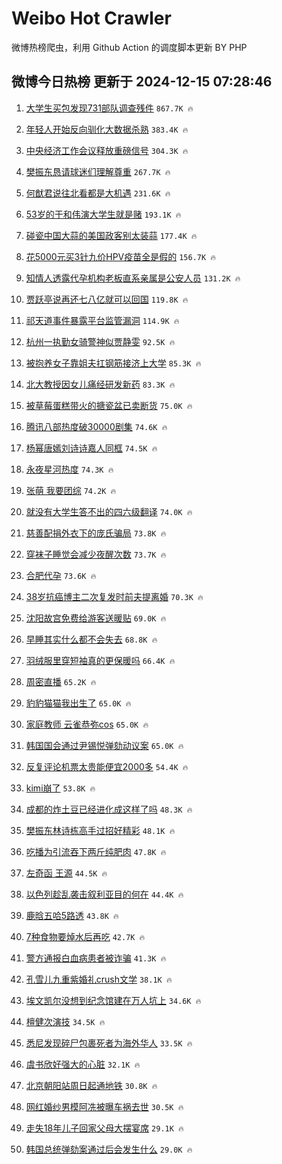 # Weibo Hot Crawler 



微博热榜爬虫，利用 Github Action 的调度脚本更新 BY PHP 


## 微博今日热榜 更新于 2024-12-15 07:28:46 
1. [大学生买包发现731部队调查残件](https://s.weibo.com/weibo?q=%23%E5%A4%A7%E5%AD%A6%E7%94%9F%E4%B9%B0%E5%8C%85%E5%8F%91%E7%8E%B0731%E9%83%A8%E9%98%9F%E8%B0%83%E6%9F%A5%E6%AE%8B%E4%BB%B6%23&t=31&band_rank=1&Refer=top) `867.7K 🔥` 

1. [年轻人开始反向驯化大数据杀熟](https://s.weibo.com/weibo?q=%23%E5%B9%B4%E8%BD%BB%E4%BA%BA%E5%BC%80%E5%A7%8B%E5%8F%8D%E5%90%91%E9%A9%AF%E5%8C%96%E5%A4%A7%E6%95%B0%E6%8D%AE%E6%9D%80%E7%86%9F%23&t=31&band_rank=2&Refer=top) `383.4K 🔥` 

1. [中央经济工作会议释放重磅信号](https://s.weibo.com/weibo?q=%23%E4%B8%AD%E5%A4%AE%E7%BB%8F%E6%B5%8E%E5%B7%A5%E4%BD%9C%E4%BC%9A%E8%AE%AE%E9%87%8A%E6%94%BE%E9%87%8D%E7%A3%85%E4%BF%A1%E5%8F%B7%23&t=31&band_rank=3&Refer=top) `304.3K 🔥` 

1. [樊振东恳请球迷们理解尊重](https://s.weibo.com/weibo?q=%E6%A8%8A%E6%8C%AF%E4%B8%9C%E6%81%B3%E8%AF%B7%E7%90%83%E8%BF%B7%E4%BB%AC%E7%90%86%E8%A7%A3%E5%B0%8A%E9%87%8D&t=31&band_rank=4&Refer=top) `267.7K 🔥` 

1. [何猷君说往北看都是大机遇](https://s.weibo.com/weibo?q=%23%E4%BD%95%E7%8C%B7%E5%90%9B%E8%AF%B4%E5%BE%80%E5%8C%97%E7%9C%8B%E9%83%BD%E6%98%AF%E5%A4%A7%E6%9C%BA%E9%81%87%23&t=31&band_rank=5&Refer=top) `231.6K 🔥` 

1. [53岁的于和伟演大学生就是赌](https://s.weibo.com/weibo?q=%2353%E5%B2%81%E7%9A%84%E4%BA%8E%E5%92%8C%E4%BC%9F%E6%BC%94%E5%A4%A7%E5%AD%A6%E7%94%9F%E5%B0%B1%E6%98%AF%E8%B5%8C%23&t=31&band_rank=6&Refer=top) `193.1K 🔥` 

1. [碰瓷中国大蒜的美国政客别太装蒜](https://s.weibo.com/weibo?q=%23%E7%A2%B0%E7%93%B7%E4%B8%AD%E5%9B%BD%E5%A4%A7%E8%92%9C%E7%9A%84%E7%BE%8E%E5%9B%BD%E6%94%BF%E5%AE%A2%E5%88%AB%E5%A4%AA%E8%A3%85%E8%92%9C%23&t=31&band_rank=7&Refer=top) `177.4K 🔥` 

1. [花5000元买3针九价HPV疫苗全是假的](https://s.weibo.com/weibo?q=%23%E8%8A%B15000%E5%85%83%E4%B9%B03%E9%92%88%E4%B9%9D%E4%BB%B7HPV%E7%96%AB%E8%8B%97%E5%85%A8%E6%98%AF%E5%81%87%E7%9A%84%23&t=31&band_rank=8&Refer=top) `156.7K 🔥` 

1. [知情人透露代孕机构老板直系亲属是公安人员](https://s.weibo.com/weibo?q=%23%E7%9F%A5%E6%83%85%E4%BA%BA%E9%80%8F%E9%9C%B2%E4%BB%A3%E5%AD%95%E6%9C%BA%E6%9E%84%E8%80%81%E6%9D%BF%E7%9B%B4%E7%B3%BB%E4%BA%B2%E5%B1%9E%E6%98%AF%E5%85%AC%E5%AE%89%E4%BA%BA%E5%91%98%23&t=31&band_rank=9&Refer=top) `131.2K 🔥` 

1. [贾跃亭说再还七八亿就可以回国](https://s.weibo.com/weibo?q=%23%E8%B4%BE%E8%B7%83%E4%BA%AD%E8%AF%B4%E5%86%8D%E8%BF%98%E4%B8%83%E5%85%AB%E4%BA%BF%E5%B0%B1%E5%8F%AF%E4%BB%A5%E5%9B%9E%E5%9B%BD%23&t=31&band_rank=10&Refer=top) `119.8K 🔥` 

1. [祁天道事件暴露平台监管漏洞](https://s.weibo.com/weibo?q=%23%E7%A5%81%E5%A4%A9%E9%81%93%E4%BA%8B%E4%BB%B6%E6%9A%B4%E9%9C%B2%E5%B9%B3%E5%8F%B0%E7%9B%91%E7%AE%A1%E6%BC%8F%E6%B4%9E%23&t=31&band_rank=11&Refer=top) `114.9K 🔥` 

1. [杭州一执勤女骑警神似贾静雯](https://s.weibo.com/weibo?q=%23%E6%9D%AD%E5%B7%9E%E4%B8%80%E6%89%A7%E5%8B%A4%E5%A5%B3%E9%AA%91%E8%AD%A6%E7%A5%9E%E4%BC%BC%E8%B4%BE%E9%9D%99%E9%9B%AF%23&t=31&band_rank=12&Refer=top) `92.5K 🔥` 

1. [被抱养女子靠姐夫扛钢筋接济上大学](https://s.weibo.com/weibo?q=%23%E8%A2%AB%E6%8A%B1%E5%85%BB%E5%A5%B3%E5%AD%90%E9%9D%A0%E5%A7%90%E5%A4%AB%E6%89%9B%E9%92%A2%E7%AD%8B%E6%8E%A5%E6%B5%8E%E4%B8%8A%E5%A4%A7%E5%AD%A6%23&t=31&band_rank=13&Refer=top) `85.3K 🔥` 

1. [北大教授因女儿痛经研发新药](https://s.weibo.com/weibo?q=%23%E5%8C%97%E5%A4%A7%E6%95%99%E6%8E%88%E5%9B%A0%E5%A5%B3%E5%84%BF%E7%97%9B%E7%BB%8F%E7%A0%94%E5%8F%91%E6%96%B0%E8%8D%AF%23&t=31&band_rank=14&Refer=top) `83.3K 🔥` 

1. [被草莓蛋糕带火的搪瓷盆已卖断货](https://s.weibo.com/weibo?q=%23%E8%A2%AB%E8%8D%89%E8%8E%93%E8%9B%8B%E7%B3%95%E5%B8%A6%E7%81%AB%E7%9A%84%E6%90%AA%E7%93%B7%E7%9B%86%E5%B7%B2%E5%8D%96%E6%96%AD%E8%B4%A7%23&t=31&band_rank=15&Refer=top) `75.0K 🔥` 

1. [腾讯八部热度破30000剧集](https://s.weibo.com/weibo?q=%23%E8%85%BE%E8%AE%AF%E5%85%AB%E9%83%A8%E7%83%AD%E5%BA%A6%E7%A0%B430000%E5%89%A7%E9%9B%86%23&t=31&band_rank=16&Refer=top) `74.6K 🔥` 

1. [杨幂唐嫣刘诗诗嘉人同框](https://s.weibo.com/weibo?q=%23%E6%9D%A8%E5%B9%82%E5%94%90%E5%AB%A3%E5%88%98%E8%AF%97%E8%AF%97%E5%98%89%E4%BA%BA%E5%90%8C%E6%A1%86%23&t=31&band_rank=17&Refer=top) `74.5K 🔥` 

1. [永夜星河热度](https://s.weibo.com/weibo?q=%23%E6%B0%B8%E5%A4%9C%E6%98%9F%E6%B2%B3%E7%83%AD%E5%BA%A6%23&t=31&band_rank=18&Refer=top) `74.3K 🔥` 

1. [张萌 我要团综](https://s.weibo.com/weibo?q=%E5%BC%A0%E8%90%8C%20%E6%88%91%E8%A6%81%E5%9B%A2%E7%BB%BC&t=31&band_rank=19&Refer=top) `74.2K 🔥` 

1. [就没有大学生答不出的四六级翻译](https://s.weibo.com/weibo?q=%E5%B0%B1%E6%B2%A1%E6%9C%89%E5%A4%A7%E5%AD%A6%E7%94%9F%E7%AD%94%E4%B8%8D%E5%87%BA%E7%9A%84%E5%9B%9B%E5%85%AD%E7%BA%A7%E7%BF%BB%E8%AF%91&t=31&band_rank=20&Refer=top) `74.0K 🔥` 

1. [慈善配捐外衣下的庞氏骗局](https://s.weibo.com/weibo?q=%23%E6%85%88%E5%96%84%E9%85%8D%E6%8D%90%E5%A4%96%E8%A1%A3%E4%B8%8B%E7%9A%84%E5%BA%9E%E6%B0%8F%E9%AA%97%E5%B1%80%23&t=31&band_rank=21&Refer=top) `73.8K 🔥` 

1. [穿袜子睡觉会减少夜醒次数](https://s.weibo.com/weibo?q=%23%E7%A9%BF%E8%A2%9C%E5%AD%90%E7%9D%A1%E8%A7%89%E4%BC%9A%E5%87%8F%E5%B0%91%E5%A4%9C%E9%86%92%E6%AC%A1%E6%95%B0%23&t=31&band_rank=22&Refer=top) `73.7K 🔥` 

1. [合肥代孕](https://s.weibo.com/weibo?q=%23%E5%90%88%E8%82%A5%E4%BB%A3%E5%AD%95%23&t=31&band_rank=23&Refer=top) `73.6K 🔥` 

1. [38岁抗癌博主二次复发时前夫提离婚](https://s.weibo.com/weibo?q=%2338%E5%B2%81%E6%8A%97%E7%99%8C%E5%8D%9A%E4%B8%BB%E4%BA%8C%E6%AC%A1%E5%A4%8D%E5%8F%91%E6%97%B6%E5%89%8D%E5%A4%AB%E6%8F%90%E7%A6%BB%E5%A9%9A%23&t=31&band_rank=24&Refer=top) `70.3K 🔥` 

1. [沈阳故宫免费给游客送暖贴](https://s.weibo.com/weibo?q=%23%E6%B2%88%E9%98%B3%E6%95%85%E5%AE%AB%E5%85%8D%E8%B4%B9%E7%BB%99%E6%B8%B8%E5%AE%A2%E9%80%81%E6%9A%96%E8%B4%B4%23&t=31&band_rank=25&Refer=top) `69.0K 🔥` 

1. [早睡其实什么都不会失去](https://s.weibo.com/weibo?q=%23%E6%97%A9%E7%9D%A1%E5%85%B6%E5%AE%9E%E4%BB%80%E4%B9%88%E9%83%BD%E4%B8%8D%E4%BC%9A%E5%A4%B1%E5%8E%BB%23&t=31&band_rank=26&Refer=top) `68.8K 🔥` 

1. [羽绒服里穿短袖真的更保暖吗](https://s.weibo.com/weibo?q=%23%E7%BE%BD%E7%BB%92%E6%9C%8D%E9%87%8C%E7%A9%BF%E7%9F%AD%E8%A2%96%E7%9C%9F%E7%9A%84%E6%9B%B4%E4%BF%9D%E6%9A%96%E5%90%97%23&t=31&band_rank=27&Refer=top) `66.4K 🔥` 

1. [周密直播](https://s.weibo.com/weibo?q=%E5%91%A8%E5%AF%86%E7%9B%B4%E6%92%AD&t=31&band_rank=28&Refer=top) `65.2K 🔥` 

1. [豹豹猫猫我出生了](https://s.weibo.com/weibo?q=%E8%B1%B9%E8%B1%B9%E7%8C%AB%E7%8C%AB%E6%88%91%E5%87%BA%E7%94%9F%E4%BA%86&t=31&band_rank=29&Refer=top) `65.0K 🔥` 

1. [家庭教师 云雀恭弥cos](https://s.weibo.com/weibo?q=%E5%AE%B6%E5%BA%AD%E6%95%99%E5%B8%88%20%E4%BA%91%E9%9B%80%E6%81%AD%E5%BC%A5cos&t=31&band_rank=30&Refer=top) `65.0K 🔥` 

1. [韩国国会通过尹锡悦弹劾动议案](https://s.weibo.com/weibo?q=%23%E9%9F%A9%E5%9B%BD%E5%9B%BD%E4%BC%9A%E9%80%9A%E8%BF%87%E5%B0%B9%E9%94%A1%E6%82%A6%E5%BC%B9%E5%8A%BE%E5%8A%A8%E8%AE%AE%E6%A1%88%23&t=31&band_rank=31&Refer=top) `65.0K 🔥` 

1. [反复评论机票太贵能便宜2000多](https://s.weibo.com/weibo?q=%23%E5%8F%8D%E5%A4%8D%E8%AF%84%E8%AE%BA%E6%9C%BA%E7%A5%A8%E5%A4%AA%E8%B4%B5%E8%83%BD%E4%BE%BF%E5%AE%9C2000%E5%A4%9A%23&t=31&band_rank=32&Refer=top) `54.4K 🔥` 

1. [kimi崩了](https://s.weibo.com/weibo?q=kimi%E5%B4%A9%E4%BA%86&t=31&band_rank=33&Refer=top) `53.8K 🔥` 

1. [成都的炸土豆已经进化成这样了吗](https://s.weibo.com/weibo?q=%23%E6%88%90%E9%83%BD%E7%9A%84%E7%82%B8%E5%9C%9F%E8%B1%86%E5%B7%B2%E7%BB%8F%E8%BF%9B%E5%8C%96%E6%88%90%E8%BF%99%E6%A0%B7%E4%BA%86%E5%90%97%23&t=31&band_rank=34&Refer=top) `48.3K 🔥` 

1. [樊振东林诗栋高手过招好精彩](https://s.weibo.com/weibo?q=%23%E6%A8%8A%E6%8C%AF%E4%B8%9C%E6%9E%97%E8%AF%97%E6%A0%8B%E9%AB%98%E6%89%8B%E8%BF%87%E6%8B%9B%E5%A5%BD%E7%B2%BE%E5%BD%A9%23&t=31&band_rank=35&Refer=top) `48.1K 🔥` 

1. [吃播为引流吞下两斤纯肥肉](https://s.weibo.com/weibo?q=%23%E5%90%83%E6%92%AD%E4%B8%BA%E5%BC%95%E6%B5%81%E5%90%9E%E4%B8%8B%E4%B8%A4%E6%96%A4%E7%BA%AF%E8%82%A5%E8%82%89%23&t=31&band_rank=36&Refer=top) `47.8K 🔥` 

1. [左奇函 王源](https://s.weibo.com/weibo?q=%E5%B7%A6%E5%A5%87%E5%87%BD%20%E7%8E%8B%E6%BA%90&t=31&band_rank=37&Refer=top) `44.5K 🔥` 

1. [以色列趁乱袭击叙利亚目的何在](https://s.weibo.com/weibo?q=%23%E4%BB%A5%E8%89%B2%E5%88%97%E8%B6%81%E4%B9%B1%E8%A2%AD%E5%87%BB%E5%8F%99%E5%88%A9%E4%BA%9A%E7%9B%AE%E7%9A%84%E4%BD%95%E5%9C%A8%23&t=31&band_rank=38&Refer=top) `44.4K 🔥` 

1. [鹿晗五哈5路透](https://s.weibo.com/weibo?q=%23%E9%B9%BF%E6%99%97%E4%BA%94%E5%93%885%E8%B7%AF%E9%80%8F%23&t=31&band_rank=39&Refer=top) `43.8K 🔥` 

1. [7种食物要焯水后再吃](https://s.weibo.com/weibo?q=%237%E7%A7%8D%E9%A3%9F%E7%89%A9%E8%A6%81%E7%84%AF%E6%B0%B4%E5%90%8E%E5%86%8D%E5%90%83%23&t=31&band_rank=40&Refer=top) `42.7K 🔥` 

1. [警方通报白血病患者被诈骗](https://s.weibo.com/weibo?q=%23%E8%AD%A6%E6%96%B9%E9%80%9A%E6%8A%A5%E7%99%BD%E8%A1%80%E7%97%85%E6%82%A3%E8%80%85%E8%A2%AB%E8%AF%88%E9%AA%97%23&t=31&band_rank=41&Refer=top) `41.3K 🔥` 

1. [孔雪儿九重紫婚礼crush文学](https://s.weibo.com/weibo?q=%E5%AD%94%E9%9B%AA%E5%84%BF%E4%B9%9D%E9%87%8D%E7%B4%AB%E5%A9%9A%E7%A4%BCcrush%E6%96%87%E5%AD%A6&t=31&band_rank=42&Refer=top) `38.1K 🔥` 

1. [埃文凯尔没想到纪念馆建在万人坑上](https://s.weibo.com/weibo?q=%23%E5%9F%83%E6%96%87%E5%87%AF%E5%B0%94%E6%B2%A1%E6%83%B3%E5%88%B0%E7%BA%AA%E5%BF%B5%E9%A6%86%E5%BB%BA%E5%9C%A8%E4%B8%87%E4%BA%BA%E5%9D%91%E4%B8%8A%23&t=31&band_rank=43&Refer=top) `34.6K 🔥` 

1. [檀健次演技](https://s.weibo.com/weibo?q=%E6%AA%80%E5%81%A5%E6%AC%A1%E6%BC%94%E6%8A%80&t=31&band_rank=44&Refer=top) `34.5K 🔥` 

1. [悉尼发现碎尸包裹死者为海外华人](https://s.weibo.com/weibo?q=%23%E6%82%89%E5%B0%BC%E5%8F%91%E7%8E%B0%E7%A2%8E%E5%B0%B8%E5%8C%85%E8%A3%B9%E6%AD%BB%E8%80%85%E4%B8%BA%E6%B5%B7%E5%A4%96%E5%8D%8E%E4%BA%BA%23&t=31&band_rank=45&Refer=top) `33.5K 🔥` 

1. [虞书欣好强大的心脏](https://s.weibo.com/weibo?q=%23%E8%99%9E%E4%B9%A6%E6%AC%A3%E5%A5%BD%E5%BC%BA%E5%A4%A7%E7%9A%84%E5%BF%83%E8%84%8F%23&t=31&band_rank=46&Refer=top) `32.1K 🔥` 

1. [北京朝阳站周日起通地铁](https://s.weibo.com/weibo?q=%23%E5%8C%97%E4%BA%AC%E6%9C%9D%E9%98%B3%E7%AB%99%E5%91%A8%E6%97%A5%E8%B5%B7%E9%80%9A%E5%9C%B0%E9%93%81%23&t=31&band_rank=47&Refer=top) `30.8K 🔥` 

1. [网红婚纱男模阿冼被曝车祸去世](https://s.weibo.com/weibo?q=%23%E7%BD%91%E7%BA%A2%E5%A9%9A%E7%BA%B1%E7%94%B7%E6%A8%A1%E9%98%BF%E5%86%BC%E8%A2%AB%E6%9B%9D%E8%BD%A6%E7%A5%B8%E5%8E%BB%E4%B8%96%23&t=31&band_rank=48&Refer=top) `30.5K 🔥` 

1. [走失18年儿子回家父母大摆宴席](https://s.weibo.com/weibo?q=%23%E8%B5%B0%E5%A4%B118%E5%B9%B4%E5%84%BF%E5%AD%90%E5%9B%9E%E5%AE%B6%E7%88%B6%E6%AF%8D%E5%A4%A7%E6%91%86%E5%AE%B4%E5%B8%AD%23&t=31&band_rank=49&Refer=top) `29.1K 🔥` 

1. [韩国总统弹劾案通过后会发生什么](https://s.weibo.com/weibo?q=%23%E9%9F%A9%E5%9B%BD%E6%80%BB%E7%BB%9F%E5%BC%B9%E5%8A%BE%E6%A1%88%E9%80%9A%E8%BF%87%E5%90%8E%E4%BC%9A%E5%8F%91%E7%94%9F%E4%BB%80%E4%B9%88%23&t=31&band_rank=50&Refer=top) `29.0K 🔥` 

